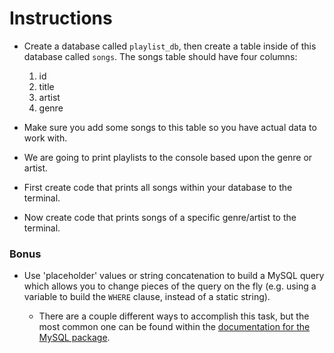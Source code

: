# Instructions

- Create a database called `playlist_db`, then create a table inside of this database called `songs`. The songs table should have four columns:

  1. id
  2. title
  3. artist
  4. genre

- Make sure you add some songs to this table so you have actual data to work with.

- We are going to print playlists to the console based upon the genre or artist.

- First create code that prints all songs within your database to the terminal.

- Now create code that prints songs of a specific genre/artist to the terminal.

### Bonus

- Use 'placeholder' values or string concatenation to build a MySQL query which allows you to change pieces of the query on the fly (e.g. using a variable to build the `WHERE` clause, instead of a static string).

  - There are a couple different ways to accomplish this task, but the most common one can be found within the [documentation for the MySQL package](https://github.com/mysqljs/mysql#performing-queries).
